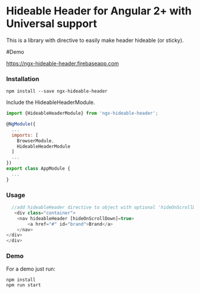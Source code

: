 # Hideable Header for Angular 2+ with Universal support

This is a library with directive to easily make header hideable (or sticky).


#Demo
 
 https://ngx-hideable-header.firebaseapp.com

### Installation

```
npm install --save ngx-hideable-header
```

Include the HideableHeaderModule.
```js
import {HideableHeaderModule} from 'ngx-hideable-header';

@NgModule({
  ...
  imports: [
    BrowserModule,
    HideableHeaderModule
  ]
  ...
})
export class AppModule {
  ...
}
```

### Usage

```js
  //add hideableHeader directive to object with optional 'hideOnScrollDown' parameter">
   <div class="container">
    <nav hideableHeader [hideOnScrollDown]=true>
        <a href="#" id="brand">Brand</a>
    </nav>
</div>
</div>

```

### Demo

For a demo just run:
```
npm install
npm run start
```
